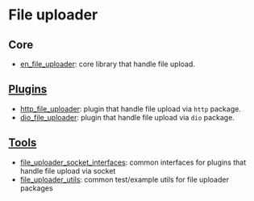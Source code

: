 # File uploader

## Core

- [en_file_uploader](https://github.com/MattiaPispisa/file_uploader/tree/main/en_file_uploader): core library that handle file upload.

## [Plugins](https://github.com/MattiaPispisa/file_uploader/tree/main/plugins)

- [http_file_uploader](https://github.com/MattiaPispisa/file_uploader/tree/main/plugins/http_file_uploader): plugin that handle file upload via `http` package.
- [dio_file_uploader](https://github.com/MattiaPispisa/file_uploader/tree/main/plugins/dio_file_uploader): plugin that handle file upload via `dio` package.

## [Tools](https://github.com/MattiaPispisa/file_uploader/tree/main/tools)

- [file_uploader_socket_interfaces](https://github.com/MattiaPispisa/file_uploader/tree/main/tools/file_uploader_socket_interfaces): common interfaces for plugins that handle file upload via socket
- [file_uploader_utils](https://github.com/MattiaPispisa/file_uploader/tree/main/tools/file_uploader_utils): common test/example utils for file uploader packages
